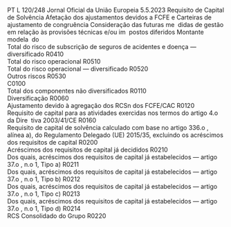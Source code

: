 PT  L 120/248 Jornal Oficial da União Europeia 5.5.2023
 Requisito de Capital de 
Solvência  Afetação dos ajustamentos 
devidos a FCFE e Carteiras de 
ajustamento de congruência  Consideração das futuras me ­
didas de gestão em relação às 
provisões técnicas e/ou im ­
postos diferidos  Montante modela ­
do  
Total do risco de subscrição de seguros de acidentes e 
doença — diversificado  R0410  
Total do risco operacional  R0510  
Total do risco operacional — diversificado  R0520  
Outros riscos  R0530  
C0100  
Total dos componentes não diversificados  R0110  
Diversificação  R0060  
Ajustamento devido à agregação dos RCSn dos FCFE/CAC  R0120  
Requisito de capital para as atividades exercidas nos termos do artigo 4.o da Dire ­
tiva 2003/41/CE  R0160  
Requisito de capital de solvência calculado com base no artigo 336.o , alínea a), do 
Regulamento Delegado (UE) 2015/35, excluindo os acréscimos dos requisitos de capital  R0200  
Acréscimos dos requisitos de capital já decididos  R0210  
Dos quais, acréscimos dos requisitos de capital já estabelecidos — artigo 37.o , n.o 1, 
Tipo a)  R0211  
Dos quais, acréscimos dos requisitos de capital já estabelecidos — artigo 37.o , n.o 1, 
Tipo b)  R0212  
Dos quais, acréscimos dos requisitos de capital já estabelecidos — artigo 37.o , n.o 1, 
Tipo c)  R0213  
Dos quais, acréscimos dos requisitos de capital já estabelecidos — artigo 37.o , n.o 1, 
Tipo d)  R0214  
RCS Consolidado do Grupo  R0220